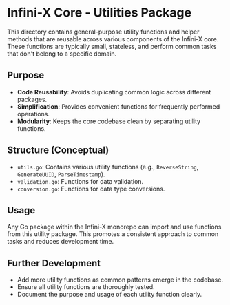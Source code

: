 
# Infini-X Core - Utilities Package

This directory contains general-purpose utility functions and helper methods that are reusable across various components of the Infini-X core. These functions are typically small, stateless, and perform common tasks that don't belong to a specific domain.

## Purpose
- **Code Reusability**: Avoids duplicating common logic across different packages.
- **Simplification**: Provides convenient functions for frequently performed operations.
- **Modularity**: Keeps the core codebase clean by separating utility functions.

## Structure (Conceptual)
- `utils.go`: Contains various utility functions (e.g., `ReverseString`, `GenerateUUID`, `ParseTimestamp`).
- `validation.go`: Functions for data validation.
- `conversion.go`: Functions for data type conversions.

## Usage
Any Go package within the Infini-X monorepo can import and use functions from this utility package. This promotes a consistent approach to common tasks and reduces development time.

## Further Development
- Add more utility functions as common patterns emerge in the codebase.
- Ensure all utility functions are thoroughly tested.
- Document the purpose and usage of each utility function clearly.
